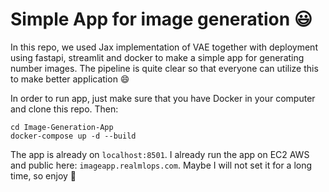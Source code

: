 Simple App for image generation :smiley:
====

In this repo, we used Jax implementation of VAE together with deployment using fastapi, streamlit and docker to make a simple app for generating number images. The pipeline is quite clear so that everyone can utilize this to make better application :smile:  

In order to run app, just make sure that you have Docker in your computer and clone this repo. 
Then:
```
cd Image-Generation-App
docker-compose up -d --build
``` 

The app is already on `localhost:8501`. I already run the app on EC2 AWS and public here: `imageapp.realmlops.com`. Maybe I will not set it for a long time, so enjoy 🥲
